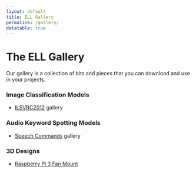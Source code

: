 ```yaml
---
layout: default
title: ELL Gallery
permalink: /gallery/
datatable: true
---
```


# The ELL Gallery

Our gallery is a collection of bits and pieces that you can download and use in your projects.

### Image Classification Models

- [ILSVRC2012](/ELL/gallery/ILSVRC2012/) gallery

### Audio Keyword Spotting Models

- [Speech Commands](/ELL/gallery/speech_commands_v0.01/) gallery

### 3D Designs

- [Raspberry Pi 3 Fan Mount](/ELL/gallery/Raspberry-Pi-3-Fan-Mount)
